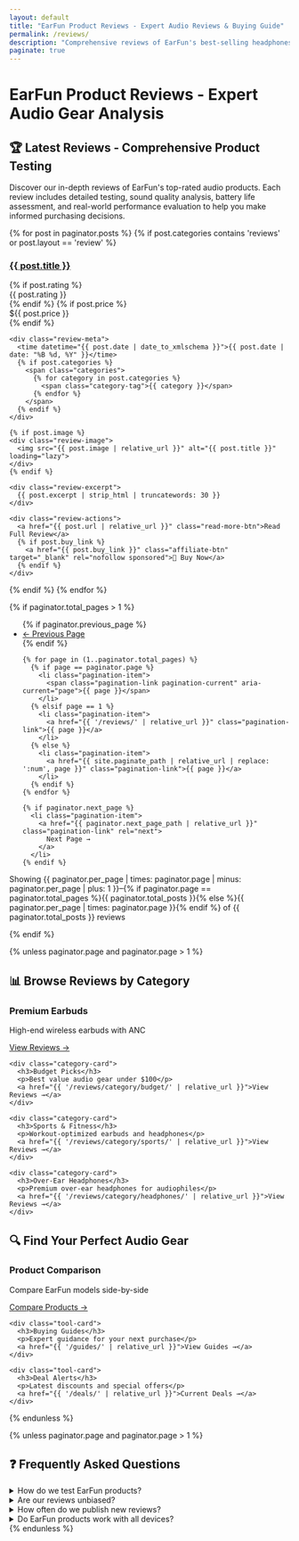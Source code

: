 ```yaml
---
layout: default
title: "EarFun Product Reviews - Expert Audio Reviews & Buying Guide"
permalink: /reviews/
description: "Comprehensive reviews of EarFun's best-selling headphones, earbuds, and speakers. Expert ratings, detailed analysis, and buying recommendations."
paginate: true
---
```


# EarFun Product Reviews - Expert Audio Gear Analysis

## 🏆 Latest Reviews - Comprehensive Product Testing

Discover our in-depth reviews of EarFun's top-rated audio products. Each review includes detailed testing, sound quality analysis, battery life assessment, and real-world performance evaluation to help you make informed purchasing decisions.

<!-- Paginated Reviews -->
{% for post in paginator.posts %}
  {% if post.categories contains 'reviews' or post.layout == 'review' %}
  <article class="review-summary">
    <div class="review-header">
      <h3><a href="{{ post.url | relative_url }}">{{ post.title }}</a></h3>
      {% if post.rating %}<div class="rating">{{ post.rating }}</div>{% endif %}
      {% if post.price %}<div class="price">${{ post.price }}</div>{% endif %}
    </div>
    
    <div class="review-meta">
      <time datetime="{{ post.date | date_to_xmlschema }}">{{ post.date | date: "%B %d, %Y" }}</time>
      {% if post.categories %}
        <span class="categories">
          {% for category in post.categories %}
            <span class="category-tag">{{ category }}</span>
          {% endfor %}
        </span>
      {% endif %}
    </div>
    
    {% if post.image %}
    <div class="review-image">
      <img src="{{ post.image | relative_url }}" alt="{{ post.title }}" loading="lazy">
    </div>
    {% endif %}
    
    <div class="review-excerpt">
      {{ post.excerpt | strip_html | truncatewords: 30 }}
    </div>
    
    <div class="review-actions">
      <a href="{{ post.url | relative_url }}" class="read-more-btn">Read Full Review</a>
      {% if post.buy_link %}
        <a href="{{ post.buy_link }}" class="affiliate-btn" target="_blank" rel="nofollow sponsored">🛒 Buy Now</a>
      {% endif %}
    </div>
  </article>
  {% endif %}
{% endfor %}

<!-- Pagination Navigation -->
{% if paginator.total_pages > 1 %}
<nav class="pagination" aria-label="Reviews pagination">
  <ul class="pagination-list">
    {% if paginator.previous_page %}
      <li class="pagination-item">
        <a href="{{ paginator.previous_page_path | relative_url }}" class="pagination-link" rel="prev">
          ← Previous Page
        </a>
      </li>
    {% endif %}
    
    {% for page in (1..paginator.total_pages) %}
      {% if page == paginator.page %}
        <li class="pagination-item">
          <span class="pagination-link pagination-current" aria-current="page">{{ page }}</span>
        </li>
      {% elsif page == 1 %}
        <li class="pagination-item">
          <a href="{{ '/reviews/' | relative_url }}" class="pagination-link">{{ page }}</a>
        </li>
      {% else %}
        <li class="pagination-item">
          <a href="{{ site.paginate_path | relative_url | replace: ':num', page }}" class="pagination-link">{{ page }}</a>
        </li>
      {% endif %}
    {% endfor %}
    
    {% if paginator.next_page %}
      <li class="pagination-item">
        <a href="{{ paginator.next_page_path | relative_url }}" class="pagination-link" rel="next">
          Next Page →
        </a>
      </li>
    {% endif %}
  </ul>
  
  <div class="pagination-info">
    <p>Showing {{ paginator.per_page | times: paginator.page | minus: paginator.per_page | plus: 1 }}–{% if paginator.page == paginator.total_pages %}{{ paginator.total_posts }}{% else %}{{ paginator.per_page | times: paginator.page }}{% endif %} of {{ paginator.total_posts }} reviews</p>
  </div>
</nav>
{% endif %}

<!-- Featured Review Categories -->
{% unless paginator.page and paginator.page > 1 %}
<section class="featured-categories">
  <h2>📊 Browse Reviews by Category</h2>
  
  <div class="category-grid">
    <div class="category-card">
      <h3>Premium Earbuds</h3>
      <p>High-end wireless earbuds with ANC</p>
      <a href="{{ '/reviews/category/premium-earbuds/' | relative_url }}">View Reviews →</a>
    </div>
    
    <div class="category-card">
      <h3>Budget Picks</h3>
      <p>Best value audio gear under $100</p>
      <a href="{{ '/reviews/category/budget/' | relative_url }}">View Reviews →</a>
    </div>
    
    <div class="category-card">
      <h3>Sports & Fitness</h3>
      <p>Workout-optimized earbuds and headphones</p>
      <a href="{{ '/reviews/category/sports/' | relative_url }}">View Reviews →</a>
    </div>
    
    <div class="category-card">
      <h3>Over-Ear Headphones</h3>
      <p>Premium over-ear headphones for audiophiles</p>
      <a href="{{ '/reviews/category/headphones/' | relative_url }}">View Reviews →</a>
    </div>
  </div>
</section>

<section class="review-tools">
  <h2>🔍 Find Your Perfect Audio Gear</h2>
  
  <div class="tools-grid">
    <div class="tool-card">
      <h3>Product Comparison</h3>
      <p>Compare EarFun models side-by-side</p>
      <a href="{{ '/comparisons/' | relative_url }}">Compare Products →</a>
    </div>
    
    <div class="tool-card">
      <h3>Buying Guides</h3>
      <p>Expert guidance for your next purchase</p>
      <a href="{{ '/guides/' | relative_url }}">View Guides →</a>
    </div>
    
    <div class="tool-card">
      <h3>Deal Alerts</h3>
      <p>Latest discounts and special offers</p>
      <a href="{{ '/deals/' | relative_url }}">Current Deals →</a>
    </div>
  </div>
</section>
{% endunless %}

<!-- FAQ Section (only on first page) -->
{% unless paginator.page and paginator.page > 1 %}
<section class="review-faq">
  <h2>❓ Frequently Asked Questions</h2>
  
  <details class="faq-item">
    <summary>How do we test EarFun products?</summary>
    <p>Our reviews are based on extensive hands-on testing, technical measurements, and real-world usage scenarios. We evaluate each product across multiple criteria including sound quality, build quality, battery life, features, and value proposition.</p>
  </details>
  
  <details class="faq-item">
    <summary>Are our reviews unbiased?</summary>
    <p>Yes! Our recommendations are independent and unbiased - we only recommend products we would personally use and purchase. We may earn affiliate commissions from purchases made through our links at no additional cost to you.</p>
  </details>
  
  <details class="faq-item">
    <summary>How often do we publish new reviews?</summary>
    <p>We publish new reviews regularly as EarFun releases new products. Subscribe to our newsletter to get notified about the latest reviews and exclusive deals.</p>
  </details>
  
  <details class="faq-item">
    <summary>Do EarFun products work with all devices?</summary>
    <p>Yes! All EarFun products feature universal Bluetooth compatibility and work seamlessly with iPhone, Android, Windows, Mac, and other Bluetooth-enabled devices.</p>
  </details>
</section>
{% endunless %}
